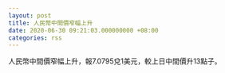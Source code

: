 ```yaml
---
layout: post
title: 人民幣中間價窄幅上升
date: 2020-06-30 09:21:03.000000000 +08:00
categories: rss
---
```


人民幣中間價窄幅上升，報7.0795兌1美元，較上日中間價升13點子。
